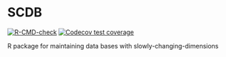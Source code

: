 # SCDB
  [![R-CMD-check](https://github.com/rasmusskytte/SCDB/actions/workflows/R-CMD-check.yaml/badge.svg)](https://github.com/rasmusskytte/SCDB/actions/workflows/R-CMD-check.yaml)
  [![Codecov test coverage](https://codecov.io/gh/rasmusskytte/SCDB/branch/main/graph/badge.svg)](https://app.codecov.io/gh/rasmusskytte/SCDB?branch=main)

R package for maintaining data bases with slowly-changing-dimensions
